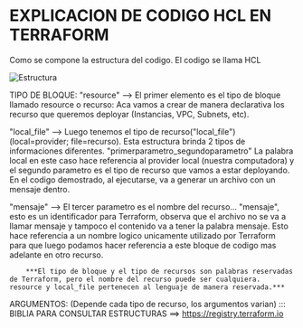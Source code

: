 # EXPLICACION DE CODIGO HCL EN TERRAFORM

Como se compone la estructura del codigo. El codigo se llama HCL

![Estructura](/MiPracticaTerraform/Sección%20Principal/capturas/HCL-Hashicorp-Configuration-Language-Declarative.jpg)

TIPO DE BLOQUE:
"resource"      -->     El primer elemento es el tipo de bloque llamado resource o recurso: Aca vamos a crear de manera declarativa los recurso que queremos deployar (Instancias, VPC, Subnets, etc).

"local_file"    -->     Luego tenemos el tipo de recurso("local_file") (local=provider; file=recurso). Esta estructura brinda 2 tipos de informaciones diferentes. "primerparametro_segundoparametro"
                        La palabra local en este caso hace referencia al provider local (nuestra computadora) y el segundo parametro es el tipo de recurso que vamos a estar deployando. 
                        En el codigo demostrado, al ejecutarse, va a generar un archivo con un mensaje dentro.

"mensaje"       -->     El tercer parametro es el nombre del recurso... "mensaje", esto es un identificador para Terraform, observa que el archivo no se va a llamar mensaje y tampoco el contenido va a tener la palabra mensaje.
                        Esto hace referencia a un nombre logico unicamente utilizado por Terraform para que luego podamos hacer referencia a este bloque de codigo mas adelante en otro recurso.

        ***El tipo de bloque y el tipo de recursos son palabras reservadas de Terraform, pero el nombre del recurso puede ser cualquiera. resource y local_file pertenecen al lenguaje de manera reservada.***


ARGUMENTOS: (Depende cada tipo de recurso, los argumentos varian) ::: BIBLIA PARA CONSULTAR ESTRUCTURAS ==>  https://registry.terraform.io     